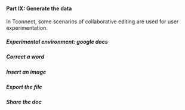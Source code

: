 #### Part IX: Generate the data

In Tconnect, some scenarios of collaborative editing are used for user experimentation.


<!-- draft
Before all these things, the users in the experimentation tracked corresponding to each tasks they did.
The configuration of our experimentation is 
5 users do the tasks on the different platforms.
Desktop, Tablet, Smartphone, Chrome, Voice, 

-->

##### Experimental environment: google docs 

##### Correct a word

##### Insert an image


##### Export the file

##### Share the doc

